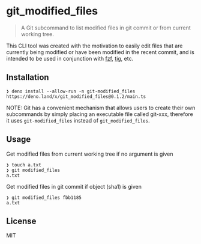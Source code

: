 # git_modified_files

>A Git subcommand to list modified files in git commit or from current working tree.

This CLI tool was created with the motivation to easily edit files that are currently being modified or have been modified in the recent commit, and is intended to be used in conjunction with [fzf](https://github.com/junegunn/fzf), [tig](https://github.com/jonas/tig), etc.

## Installation

```
❯ deno install --allow-run -n git-modified_files https://deno.land/x/git_modified_files@0.1.2/main.ts
```

NOTE: Git has a convenient mechanism that allows users to create their own subcommands by simply placing an executable file called git-xxx, therefore it uses `git-modified_files` instead of `git_modified_files`.

## Usage

Get modified files from current working tree if no argument is given

```
❯ touch a.txt
❯ git modified_files
a.txt
```

Get modified files in git commit if object (sha1) is given

```
❯ git modified_files fbb1185
a.txt
```

## License

MIT
